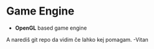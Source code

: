# Game Engine
- **OpenGL** based game engine


A narediš git repo da vidim če lahko kej pomagam. -Vitan
